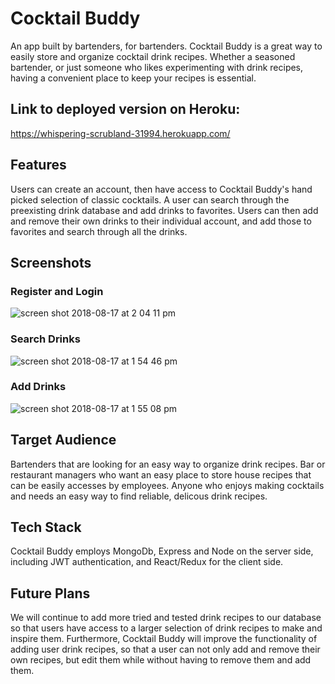 # Cocktail Buddy
An app built by bartenders, for bartenders.  Cocktail Buddy is a great way to easily store and organize cocktail drink recipes.  Whether a seasoned bartender, or just someone who likes experimenting with drink recipes, having a convenient place to keep your recipes is essential.

## Link to deployed version on Heroku:
https://whispering-scrubland-31994.herokuapp.com/

## Features
Users can create an account, then have access to Cocktail Buddy's hand picked selection of classic cocktails.  A user can search through the preexisting drink database and add drinks to favorites.  Users can then add and remove their own drinks to their individual account, and add those to favorites and search through all the drinks.

## Screenshots
### Register and Login
![screen shot 2018-08-17 at 2 04 11 pm](https://user-images.githubusercontent.com/38081935/44288820-7d554f80-a226-11e8-9897-12ce8c84da9b.png)

### Search Drinks
![screen shot 2018-08-17 at 1 54 46 pm](https://user-images.githubusercontent.com/38081935/44288719-1f286c80-a226-11e8-9d13-2c41b47f5b84.png)

### Add Drinks
![screen shot 2018-08-17 at 1 55 08 pm](https://user-images.githubusercontent.com/38081935/44288847-9cec7800-a226-11e8-9cd1-c60972f0d14b.png)

## Target Audience
Bartenders that are looking for an easy way to organize drink recipes.  Bar or restaurant managers who want an easy place to store house recipes that can be easily accesses by employees.  Anyone who enjoys making cocktails and needs an easy way to find reliable, delicous drink recipes. 

## Tech Stack
Cocktail Buddy employs MongoDb, Express and Node on the server side, including JWT authentication, and React/Redux for the client side.

## Future Plans
We will continue to add more tried and tested drink recipes to our database so that users have access to a larger selection of drink recipes to make and inspire them.  Furthermore, Cocktail Buddy will improve the functionality of adding user drink recipes, so that a user can not only add and remove their own recipes, but edit them while without having to remove them and add them.

